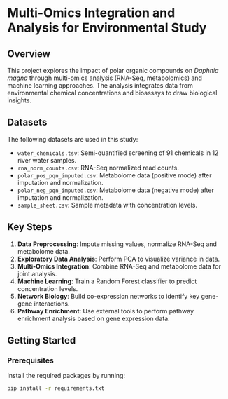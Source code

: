 # Multi-Omics Integration and Analysis for Environmental Study

## Overview
This project explores the impact of polar organic compounds on *Daphnia magna* through multi-omics analysis (RNA-Seq, metabolomics) and machine learning approaches. The analysis integrates data from environmental chemical concentrations and bioassays to draw biological insights.

## Datasets
The following datasets are used in this study:
- `water_chemicals.tsv`: Semi-quantified screening of 91 chemicals in 12 river water samples.
- `rna_norm_counts.csv`: RNA-Seq normalized read counts.
- `polar_pos_pqn_imputed.csv`: Metabolome data (positive mode) after imputation and normalization.
- `polar_neg_pqn_imputed.csv`: Metabolome data (negative mode) after imputation and normalization.
- `sample_sheet.csv`: Sample metadata with concentration levels.

## Key Steps
1. **Data Preprocessing**: Impute missing values, normalize RNA-Seq and metabolome data.
2. **Exploratory Data Analysis**: Perform PCA to visualize variance in data.
3. **Multi-Omics Integration**: Combine RNA-Seq and metabolome data for joint analysis.
4. **Machine Learning**: Train a Random Forest classifier to predict concentration levels.
5. **Network Biology**: Build co-expression networks to identify key gene-gene interactions.
6. **Pathway Enrichment**: Use external tools to perform pathway enrichment analysis based on gene expression data.

## Getting Started
### Prerequisites
Install the required packages by running:
```bash
pip install -r requirements.txt
